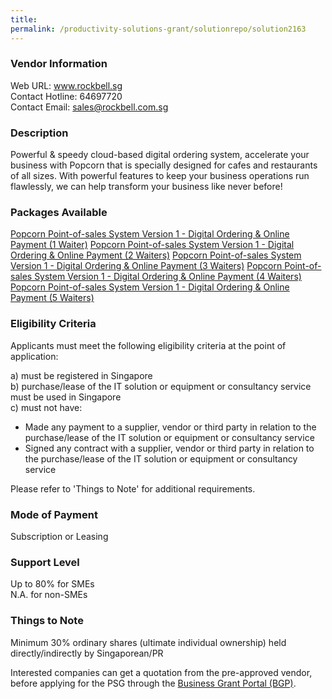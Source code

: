 ```yaml
---
title: 
permalink: /productivity-solutions-grant/solutionrepo/solution2163
---
```


### Vendor Information
Web URL: www.rockbell.sg <br>Contact Hotline: 64697720 <br>Contact Email: sales@rockbell.com.sg <br>

### Description

Powerful & speedy cloud-based digital ordering system, accelerate your business with Popcorn that is specially designed for cafes and restaurants of all sizes. With powerful features to keep your business operations run flawlessly, we can help transform your business like never before!

### Packages Available

<a href='https://www.gobusiness.gov.sg/images/psg/Rockbell20200625_Desensitised_Annex_3_Part_1.pdf' target='_blank'>Popcorn Point-of-sales System Version 1 - Digital Ordering & Online Payment (1 Waiter)</a>
<a href='https://www.gobusiness.gov.sg/images/psg/Rockbell20200625_Desensitised_Annex_3_Part_2.pdf' target='_blank'>Popcorn Point-of-sales System Version 1 - Digital Ordering & Online Payment (2 Waiters)</a>
<a href='https://www.gobusiness.gov.sg/images/psg/Rockbell20200625_Desensitised_Annex_3_Part_3.pdf' target='_blank'>Popcorn Point-of-sales System Version 1 - Digital Ordering & Online Payment (3 Waiters)</a>
<a href='https://www.gobusiness.gov.sg/images/psg/Rockbell20200625_Desensitised_Annex_3_Part_4.pdf' target='_blank'>Popcorn Point-of-sales System Version 1 - Digital Ordering & Online Payment (4 Waiters)</a>
<a href='https://www.gobusiness.gov.sg/images/psg/Rockbell20200625_Desensitised_Annex_3_Part_5.pdf' target='_blank'>Popcorn Point-of-sales System Version 1 - Digital Ordering & Online Payment (5 Waiters)</a>

### Eligibility Criteria

Applicants must meet the following eligibility criteria at the point of application:

a) must be registered in Singapore <br>
b) purchase/lease of the IT solution or equipment or consultancy service must be used in Singapore <br>
c) must not have:
- Made any payment to a supplier, vendor or third party in relation to the purchase/lease of the IT solution or equipment or consultancy service
- Signed any contract with a supplier, vendor or third party in relation to the purchase/lease of the IT solution or equipment or consultancy service

Please refer to 'Things to Note' for additional requirements.

### Mode of Payment
Subscription or Leasing

### Support Level
Up to 80% for SMEs <br>
N.A. for non-SMEs

### Things to Note
Minimum 30% ordinary shares (ultimate individual ownership) held directly/indirectly by Singaporean/PR

Interested companies can get a quotation from the pre-approved vendor, before applying for the PSG through the <a target='_blank' href='https://www.businessgrants.gov.sg/'>Business Grant Portal (BGP)</a>.

